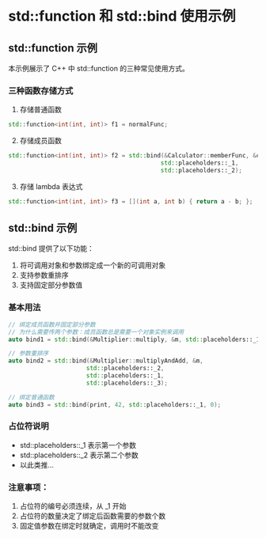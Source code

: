 # std::function 和 std::bind 使用示例

## std::function 示例

本示例展示了 C++ 中 std::function 的三种常见使用方式。

### 三种函数存储方式

1. 存储普通函数
```cpp
std::function<int(int, int)> f1 = normalFunc;
```

2. 存储成员函数
```cpp
std::function<int(int, int)> f2 = std::bind(&Calculator::memberFunc, &calc, 
                                           std::placeholders::_1, 
                                           std::placeholders::_2);
```

3. 存储 lambda 表达式
```cpp
std::function<int(int, int)> f3 = [](int a, int b) { return a - b; };
```

## std::bind 示例

std::bind 提供了以下功能：

1. 将可调用对象和参数绑定成一个新的可调用对象
2. 支持参数重排序
3. 支持固定部分参数值

### 基本用法
```cpp
// 绑定成员函数并固定部分参数
// 为什么需要传两个参数：成员函数总是需要一个对象实例来调用
auto bind1 = std::bind(&Multiplier::multiply, &m, std::placeholders::_1, 2);

// 参数重排序
auto bind2 = std::bind(&Multiplier::multiplyAndAdd, &m,
                      std::placeholders::_2,
                      std::placeholders::_1,
                      std::placeholders::_3);

// 绑定普通函数
auto bind3 = std::bind(print, 42, std::placeholders::_1, 0);
```

### 占位符说明
- std::placeholders::_1 表示第一个参数
- std::placeholders::_2 表示第二个参数
- 以此类推...

### 注意事项：
1. 占位符的编号必须连续，从 _1 开始
2. 占位符的数量决定了绑定后函数需要的参数个数
3. 固定值参数在绑定时就确定，调用时不能改变


